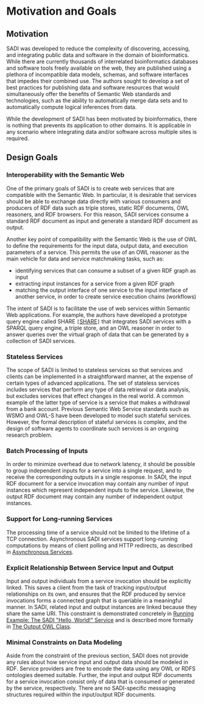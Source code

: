 # Motivation and Goals #

## Motivation ##

SADI was developed to reduce the complexity of discovering, accessing, and integrating public data and software in the domain of bioinformatics.  While there are currently thousands of interrelated bioinformatics databases and software tools freely available on the web, they are published using a plethora of incompatible data models, schemas, and software interfaces that impedes their combined use. The authors sought to develop a set of best practices for publishing data and software resources that would simultaneously offer the benefits of Semantic Web standards and technologies, such as the ability to automatically merge data sets and to automatically compute logical inferences from data.

While the development of SADI has been motivated by bioinformatics, there is nothing that prevents its application to other domains. It is applicable in any scenario where integrating data and/or software across multiple sites is required.

## Design Goals ##

### Interoperability with the Semantic Web ###

One of the primary goals of SADI is to create web services that are compatible with the Semantic Web.  In particular, it is desirable that services should be able to exchange data directly with various consumers and producers of RDF data such as triple stores, static RDF documents, OWL reasoners, and RDF browsers. For this reason, SADI services consume a standard RDF document as input and generate a standard RDF document as output.

Another key point of compatibility with the Semantic Web is the use of OWL to define the requirements for the input data, output data, and execution parameters of a service.  This permits the use of an OWL reasoner as the main vehicle for data and service matchmaking tasks, such as:

  * identifying services that can consume a subset of a given RDF graph as input
  * extracting input instances for a service from a given RDF graph
  * matching the output interface of one service to the input interface of another service, in order to create service execution chains (workflows)

The intent of SADI is to facilitate the use of web services within Semantic Web applications. For example, the authors have developed a prototype query engine called SHARE `[`[SHARE](InformativeReferences#SHARE.md)`]` that integrates SADI services with a SPARQL query engine, a triple store, and an OWL reasoner in order to answer queries over the virtual graph of data that can be generated by a collection of SADI services.

### Stateless Services ###

The scope of SADI is limited to stateless services so that services and clients can be implemented in a straightforward manner, at the expense of certain types of advanced applications.  The set of stateless services includes services that perform any type of data retrieval or data analysis, but excludes services that effect changes in the real world. A common example of the latter type of service is a service that makes a withdrawal from a bank account. Previous Semantic Web Service standards such as WSMO and OWL-S have been developed to model such stateful services. However, the formal description of stateful services is complex, and the design of software agents to coordinate such services is an ongoing research problem.

### Batch Processing of Inputs ###

In order to minimize overhead due to network latency, it should be possible to group independent inputs for a service into a single request, and to receive the corresponding outputs in a single response. In SADI, the input RDF document for a service invocation may contain any number of input instances which represent independent inputs to the service.  Likewise, the output RDF document may contain any number of independent output instances.

### Support for Long-running Services ###

The processing time of a service should not be limited to the lifetime of a TCP connection. Asynchronous SADI services support long-running computations by means of client polling and HTTP redirects, as described in [Asynchronous Services](AsynchronousServices.md).

### Explicit Relationship Between Service Input and Output ###

Input and output individuals from a service invocation should be explicitly linked.  This saves a client from the task of tracking input/output relationships on its own, and ensures that the RDF produced by service invocations forms a connected graph that is queriable in a meaningful manner.  In SADI, related input and output instances are linked because they share the same URI. This constraint is demonstrated concretely in [Running Example: The SADI "Hello, World!" Service](SADIHelloWorldService.md) and is described more formally in [The Output OWL Class](InputAndOutputOWLClasses#The_Output_OWL_Class.md).

### Minimal Constraints on Data Modeling ###

Aside from the constraint of the previous section, SADI does not provide any rules about how service input and output data should be modeled in RDF. Service providers are free to encode the data using any OWL or RDFS ontologies deemed suitable. Further, the input and output RDF documents for a service invocation consist only of data that is consumed or generated by the service, respectively. There are no SADI-specific messaging structures required within the input/output RDF documents.
